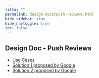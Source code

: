 ```yaml
---
title: ""
permalink: design-docs/push-reviews.html
hide_sidebar: true
hide_navtoggle: true
toc: false
---
```


## Design Doc - Push Reviews

* [Use Cases](/design-docs/push-reviews-use-cases.html)
* [Solution 1 proposed by Google](/design-docs/push-reviews-solution-google-1.html)
* [Solution 2 proposed by Google](/design-docs/push-reviews-solution-google-2.html)

